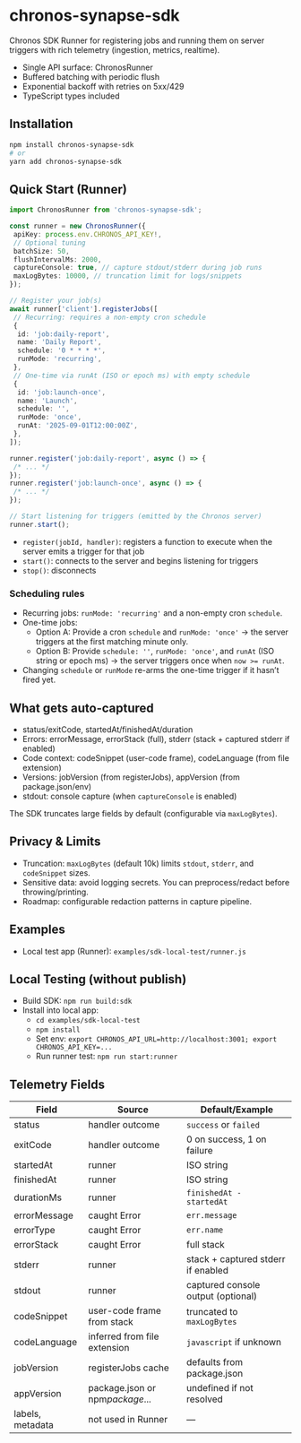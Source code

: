 # chronos-synapse-sdk

Chronos SDK Runner for registering jobs and running them on server triggers with rich telemetry (ingestion, metrics, realtime).

- Single API surface: ChronosRunner
- Buffered batching with periodic flush
- Exponential backoff with retries on 5xx/429
- TypeScript types included

## Installation

```bash
npm install chronos-synapse-sdk
# or
yarn add chronos-synapse-sdk
```

## Quick Start (Runner)

```ts
import ChronosRunner from 'chronos-synapse-sdk';

const runner = new ChronosRunner({
 apiKey: process.env.CHRONOS_API_KEY!,
 // Optional tuning
 batchSize: 50,
 flushIntervalMs: 2000,
 captureConsole: true, // capture stdout/stderr during job runs
 maxLogBytes: 10000, // truncation limit for logs/snippets
});

// Register your job(s)
await runner['client'].registerJobs([
 // Recurring: requires a non-empty cron schedule
 {
  id: 'job:daily-report',
  name: 'Daily Report',
  schedule: '0 * * * *',
  runMode: 'recurring',
 },
 // One-time via runAt (ISO or epoch ms) with empty schedule
 {
  id: 'job:launch-once',
  name: 'Launch',
  schedule: '',
  runMode: 'once',
  runAt: '2025-09-01T12:00:00Z',
 },
]);

runner.register('job:daily-report', async () => {
 /* ... */
});
runner.register('job:launch-once', async () => {
 /* ... */
});

// Start listening for triggers (emitted by the Chronos server)
runner.start();
```

- `register(jobId, handler)`: registers a function to execute when the server emits a trigger for that job
- `start()`: connects to the server and begins listening for triggers
- `stop()`: disconnects

### Scheduling rules

- Recurring jobs: `runMode: 'recurring'` and a non-empty cron `schedule`.
- One-time jobs:
  - Option A: Provide a cron `schedule` and `runMode: 'once'` → the server triggers at the first matching minute only.
  - Option B: Provide `schedule: ''`, `runMode: 'once'`, and `runAt` (ISO string or epoch ms) → the server triggers once when `now >= runAt`.
- Changing `schedule` or `runMode` re-arms the one-time trigger if it hasn’t fired yet.

## What gets auto-captured

- status/exitCode, startedAt/finishedAt/duration
- Errors: errorMessage, errorStack (full), stderr (stack + captured stderr if enabled)
- Code context: codeSnippet (user-code frame), codeLanguage (from file extension)
- Versions: jobVersion (from registerJobs), appVersion (from package.json/env)
- stdout: console capture (when `captureConsole` is enabled)

The SDK truncates large fields by default (configurable via `maxLogBytes`).

## Privacy & Limits

- Truncation: `maxLogBytes` (default 10k) limits `stdout`, `stderr`, and `codeSnippet` sizes.
- Sensitive data: avoid logging secrets. You can preprocess/redact before throwing/printing.
- Roadmap: configurable redaction patterns in capture pipeline.

## Examples

- Local test app (Runner): `examples/sdk-local-test/runner.js`

## Local Testing (without publish)

- Build SDK: `npm run build:sdk`
- Install into local app:
  - `cd examples/sdk-local-test`
  - `npm install`
  - Set env: `export CHRONOS_API_URL=http://localhost:3001; export CHRONOS_API_KEY=...`
  - Run runner test: `npm run start:runner`

## Telemetry Fields

| Field            | Source                          | Default/Example                    |
| ---------------- | ------------------------------- | ---------------------------------- |
| status           | handler outcome                 | `success` or `failed`              |
| exitCode         | handler outcome                 | 0 on success, 1 on failure         |
| startedAt        | runner                          | ISO string                         |
| finishedAt       | runner                          | ISO string                         |
| durationMs       | runner                          | `finishedAt - startedAt`           |
| errorMessage     | caught Error                    | `err.message`                      |
| errorType        | caught Error                    | `err.name`                         |
| errorStack       | caught Error                    | full stack                         |
| stderr           | runner                          | stack + captured stderr if enabled |
| stdout           | runner                          | captured console output (optional) |
| codeSnippet      | user-code frame from stack      | truncated to `maxLogBytes`         |
| codeLanguage     | inferred from file extension    | `javascript` if unknown            |
| jobVersion       | registerJobs cache              | defaults from package.json         |
| appVersion       | package.json or npm*package*... | undefined if not resolved          |
| labels, metadata | not used in Runner              | —                                  |
